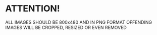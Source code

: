 # ATTENTION!
ALL IMAGES SHOULD BE 800x480 AND IN PNG FORMAT
OFFENDING IMAGES WILL BE CROPPED, RESIZED OR EVEN REMOVED